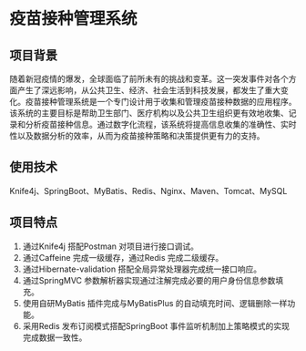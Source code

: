 # 疫苗接种管理系统

## 项目背景
随着新冠疫情的爆发，全球面临了前所未有的挑战和变革。这一突发事件对各个方面产生了深远影响，从公共卫生、经济、社会生活到科技发展，都发生了重大变化。疫苗接种管理系统是一个专门设计用于收集和管理疫苗接种数据的应用程序。该系统的主要目标是帮助卫生部门、医疗机构以及公共卫生组织更有效地收集、记录和分析疫苗接种信息。通过数字化流程，该系统将提高信息收集的准确性、实时性以及数据分析的效率，从而为疫苗接种策略和决策提供更有力的支持。

## 使用技术
Knife4j、SpringBoot、MyBatis、Redis、Nginx、Maven、Tomcat、MySQL

## 项目特点
1. 通过Knife4j 搭配Postman 对项目进行接口调试。
2. 通过Caffeine 完成一级缓存，通过Redis 完成二级缓存。
4. 通过Hibernate-validation 搭配全局异常处理器完成统一接口响应。
5. 通过SpringMVC 参数解析器实现通过注解完成必要的用户身份信息参数填充。
6. 使用自研MyBatis 插件完成与MyBatisPlus 的自动填充时间、逻辑删除一样功能。
4. 采用Redis 发布订阅模式搭配SpringBoot 事件监听机制加上策略模式的实现完成数据一致性。